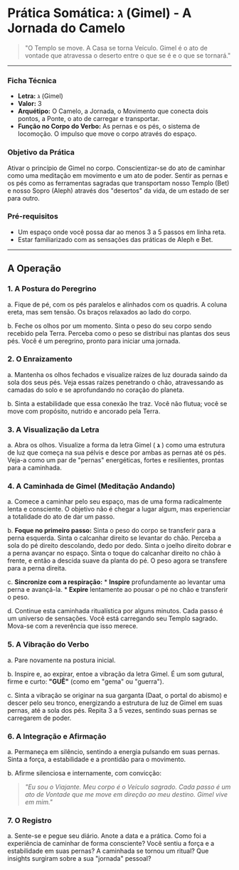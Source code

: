 # Prática Somática: ג (Gimel) - A Jornada do Camelo

> "O Templo se move. A Casa se torna Veículo. Gimel é o ato de vontade que atravessa o deserto entre o que se é e o que se tornará."

---

### Ficha Técnica

* **Letra:** ג (Gimel)
* **Valor:** 3
* **Arquétipo:** O Camelo, a Jornada, o Movimento que conecta dois pontos, a Ponte, o ato de carregar e transportar.
* **Função no Corpo do Verbo:** As pernas e os pés, o sistema de locomoção. O impulso que move o corpo através do espaço.

### Objetivo da Prática

Ativar o princípio de Gimel no corpo. Conscientizar-se do ato de caminhar como uma meditação em movimento e um ato de poder. Sentir as pernas e os pés como as ferramentas sagradas que transportam nosso Templo (Bet) e nosso Sopro (Aleph) através dos "desertos" da vida, de um estado de ser para outro.

### Pré-requisitos

* Um espaço onde você possa dar ao menos 3 a 5 passos em linha reta.
* Estar familiarizado com as sensações das práticas de Aleph e Bet.

---

## A Operação

### 1. A Postura do Peregrino

a. Fique de pé, com os pés paralelos e alinhados com os quadris. A coluna ereta, mas sem tensão. Os braços relaxados ao lado do corpo.

b. Feche os olhos por um momento. Sinta o peso do seu corpo sendo recebido pela Terra. Perceba como o peso se distribui nas plantas dos seus pés. Você é um peregrino, pronto para iniciar uma jornada.

### 2. O Enraizamento

a. Mantenha os olhos fechados e visualize raízes de luz dourada saindo da sola dos seus pés. Veja essas raízes penetrando o chão, atravessando as camadas do solo e se aprofundando no coração do planeta.

b. Sinta a estabilidade que essa conexão lhe traz. Você não flutua; você se move com propósito, nutrido e ancorado pela Terra.

### 3. A Visualização da Letra

a. Abra os olhos. Visualize a forma da letra Gimel ( **ג** ) como uma estrutura de luz que começa na sua pélvis e desce por ambas as pernas até os pés. Veja-a como um par de "pernas" energéticas, fortes e resilientes, prontas para a caminhada.

### 4. A Caminhada de Gimel (Meditação Andando)

a. Comece a caminhar pelo seu espaço, mas de uma forma radicalmente lenta e consciente. O objetivo não é chegar a lugar algum, mas experienciar a totalidade do ato de dar um passo.

b. **Foque no primeiro passo:** Sinta o peso do corpo se transferir para a perna esquerda. Sinta o calcanhar direito se levantar do chão. Perceba a sola do pé direito descolando, dedo por dedo. Sinta o joelho direito dobrar e a perna avançar no espaço. Sinta o toque do calcanhar direito no chão à frente, e então a descida suave da planta do pé. O peso agora se transfere para a perna direita.

c. **Sincronize com a respiração:**
    * **Inspire** profundamente ao levantar uma perna e avançá-la.
    * **Expire** lentamente ao pousar o pé no chão e transferir o peso.

d. Continue esta caminhada ritualística por alguns minutos. Cada passo é um universo de sensações. Você está carregando seu Templo sagrado. Mova-se com a reverência que isso merece.

### 5. A Vibração do Verbo

a. Pare novamente na postura inicial.

b. Inspire e, ao expirar, entoe a vibração da letra Gimel. É um som gutural, firme e curto: **"GUÊ"** (como em "gema" ou "guerra").

c. Sinta a vibração se originar na sua garganta (Daat, o portal do abismo) e descer pelo seu tronco, energizando a estrutura de luz de Gimel em suas pernas, até a sola dos pés. Repita 3 a 5 vezes, sentindo suas pernas se carregarem de poder.

### 6. A Integração e Afirmação

a. Permaneça em silêncio, sentindo a energia pulsando em suas pernas. Sinta a força, a estabilidade e a prontidão para o movimento.

b. Afirme silenciosa e internamente, com convicção:

> *"Eu sou o Viajante. Meu corpo é o Veículo sagrado. Cada passo é um ato de Vontade que me move em direção ao meu destino. Gimel vive em mim."*

### 7. O Registro

a. Sente-se e pegue seu diário. Anote a data e a prática. Como foi a experiência de caminhar de forma consciente? Você sentiu a força e a estabilidade em suas pernas? A caminhada se tornou um ritual? Que insights surgiram sobre a sua "jornada" pessoal?
